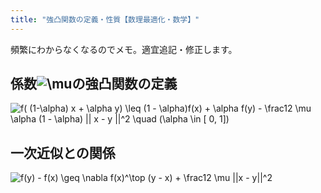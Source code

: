 ```yaml
---
title: "強凸関数の定義・性質【数理最適化・数学】"
---
```


頻繁にわからなくなるのでメモ。適宜追記・修正します。

## 係数![\mu](https://chart.apis.google.com/chart?cht=tx&chl=%5Cmu)の強凸関数の定義

![ f( (1-\alpha) x + \alpha y) \leq (1 - \alpha)f(x) + \alpha f(y) - \frac12 \mu \alpha (1 - \alpha) || x - y ||^2 \quad (\alpha \in [ 0, 1])](https://chart.apis.google.com/chart?cht=tx&chl=%20f%28%20%281-%5Calpha%29%20x%20%2B%20%5Calpha%20y%29%20%5Cleq%20%281%20-%20%5Calpha%29f%28x%29%20%2B%20%5Calpha%20f%28y%29%20-%20%5Cfrac12%20%5Cmu%20%5Calpha%20%281%20-%20%5Calpha%29%20%7C%7C%20x%20-%20y%20%7C%7C%5E2%20%5Cquad%20%28%5Calpha%20%5Cin%20%5B%200%2C%201%5D%29)

## 一次近似との関係

![ f(y) - f(x) \geq \nabla f(x)^\top (y - x) + \frac12 \mu ||x - y||^2](https://chart.apis.google.com/chart?cht=tx&chl=%20f%28y%29%20-%20f%28x%29%20%5Cgeq%20%5Cnabla%20f%28x%29%5E%5Ctop%20%28y%20-%20x%29%20%2B%20%5Cfrac12%20%5Cmu%20%7C%7Cx%20-%20y%7C%7C%5E2)